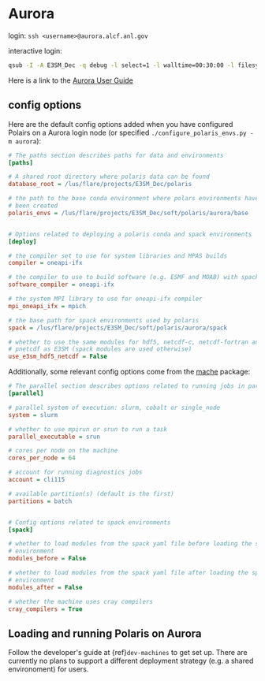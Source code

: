 # Aurora

login: `ssh <username>@aurora.alcf.anl.gov`

interactive login:

```bash
qsub -I -A E3SM_Dec -q debug -l select=1 -l walltime=00:30:00 -l filesystems=flare
```

Here is a link to the
[Aurora User Guide](https://docs.alcf.anl.gov/aurora/)

## config options

Here are the default config options added when you have configured Polairs on
a Aurora login node (or specified `./configure_polaris_envs.py -m aurora`):

```cfg
# The paths section describes paths for data and environments
[paths]

# A shared root directory where polaris data can be found
database_root = /lus/flare/projects/E3SM_Dec/polaris

# the path to the base conda environment where polars environments have
# been created
polaris_envs = /lus/flare/projects/E3SM_Dec/soft/polaris/aurora/base


# Options related to deploying a polaris conda and spack environments
[deploy]

# the compiler set to use for system libraries and MPAS builds
compiler = oneapi-ifx

# the compiler to use to build software (e.g. ESMF and MOAB) with spack
software_compiler = oneapi-ifx

# the system MPI library to use for oneapi-ifx compiler
mpi_oneapi_ifx = mpich

# the base path for spack environments used by polaris
spack = /lus/flare/projects/E3SM_Dec/soft/polaris/aurora/spack

# whether to use the same modules for hdf5, netcdf-c, netcdf-fortran and
# pnetcdf as E3SM (spack modules are used otherwise)
use_e3sm_hdf5_netcdf = False
```

Additionally, some relevant config options come from the
[mache](https://github.com/E3SM-Project/mache/) package:

```cfg
# The parallel section describes options related to running jobs in parallel
[parallel]

# parallel system of execution: slurm, cobalt or single_node
system = slurm

# whether to use mpirun or srun to run a task
parallel_executable = srun

# cores per node on the machine
cores_per_node = 64

# account for running diagnostics jobs
account = cli115

# available partition(s) (default is the first)
partitions = batch


# Config options related to spack environments
[spack]

# whether to load modules from the spack yaml file before loading the spack
# environment
modules_before = False

# whether to load modules from the spack yaml file after loading the spack
# environment
modules_after = False

# whether the machine uses cray compilers
cray_compilers = True
```

## Loading and running Polaris on Aurora

Follow the developer's guide at {ref}`dev-machines` to get set up.  There are
currently no plans to support a different deployment strategy (e.g. a shared
environoment) for users.

